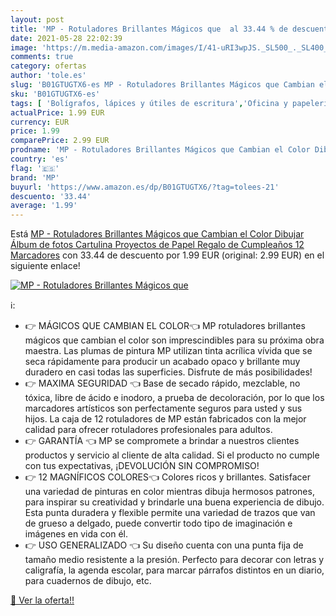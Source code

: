 ```yaml
---
layout: post
title: 'MP - Rotuladores Brillantes Mágicos que  al 33.44 % de descuento'
date: 2021-05-28 22:02:39
image: 'https://m.media-amazon.com/images/I/41-uRI3wpJS._SL500_._SL400_.jpg'
comments: true
category: ofertas
author: 'tole.es'
slug: 'B01GTUGTX6-es MP - Rotuladores Brillantes Mágicos que Cambian el Color...'
sku: 'B01GTUGTX6-es'
tags: [ 'Bolígrafos, lápices y útiles de escritura','Oficina y papelería','Rotuladores permanentes','Rotuladores y subrayadores','mp','rotuladores', ]
actualPrice: 1.99 EUR
currency: EUR
price: 1.99
comparePrice: 2.99 EUR
prodname: 'MP - Rotuladores Brillantes Mágicos que Cambian el Color Dibujar  Álbum de fotos  Cartulina  Proyectos de Papel  Regalo de Cumpleaños  12 Marcadores'
country: 'es'
flag: '🇪🇸'
brand: 'MP'
buyurl: 'https://www.amazon.es/dp/B01GTUGTX6/?tag=tolees-21'
descuento: '33.44'
average: '1.99'
---
```


Está [MP - Rotuladores Brillantes Mágicos que Cambian el Color Dibujar  Álbum de fotos  Cartulina  Proyectos de Papel  Regalo de Cumpleaños  12 Marcadores](https://www.amazon.es/dp/B01GTUGTX6/?tag=tolees-21) con 33.44 de descuento por 1.99 EUR (original: 2.99 EUR) en el siguiente enlace!

[![MP - Rotuladores Brillantes Mágicos que ](https://m.media-amazon.com/images/I/41-uRI3wpJS._SL500_._SL400_.jpg)](https://www.amazon.es/dp/B01GTUGTX6/?tag=tolees-21)

ℹ️:

- 👉 MÁGICOS QUE CAMBIAN EL COLOR👈 MP rotuladores brillantes mágicos que cambian el color son imprescindibles para su próxima obra maestra. Las plumas de pintura MP utilizan tinta acrílica vívida que se seca rápidamente para producir un acabado opaco y brillante muy duradero en casi todas las superficies. Disfrute de más posibilidades!
- 👉 MAXIMA SEGURIDAD 👈 Base de secado rápido, mezclable, no tóxica, libre de ácido e inodoro, a prueba de decoloración, por lo que los marcadores artísticos son perfectamente seguros para usted y sus hijos. La caja de 12 rotuladores de MP están fabricados con la mejor calidad para ofrecer rotuladores profesionales para adultos.
- 👉 GARANTÍA 👈 MP se compromete a brindar a nuestros clientes productos y servicio al cliente de alta calidad. Si el producto no cumple con tus expectativas, ¡DEVOLUCIÓN SIN COMPROMISO!
- 👉 12 MAGNÍFICOS COLORES👈 Colores ricos y brillantes. Satisfacer una variedad de pinturas en color mientras dibuja hermosos patrones, para inspirar su creatividad y brindarle una buena experiencia de dibujo. Esta punta duradera y flexible permite una variedad de trazos que van de grueso a delgado, puede convertir todo tipo de imaginación e imágenes en vida con él.
- 👉 USO GENERALIZADO 👈 Su diseño cuenta con una punta fija de tamaño medio resistente a la presión. Perfecto para decorar con letras y caligrafía, la agenda escolar, para marcar párrafos distintos en un diario, para cuadernos de dibujo, etc.

[🛒 Ver la oferta!!](https://www.amazon.es/dp/B01GTUGTX6/?tag=tolees-21)
